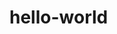 # hello-world
<!DOCTYPE html>
<html>
<head>
	<title>this is title</title>
</head>
<body>

</body>
</html>